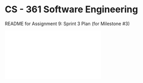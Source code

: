 <h1>CS - 361 Software Engineering</h1>
README for Assignment 9: Sprint 3 Plan (for Milestone #3)

![Alt text](./README.pdf)
